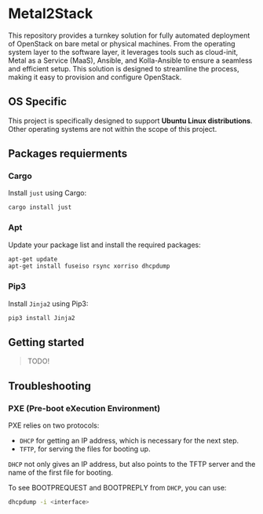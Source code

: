# Metal2Stack

This repository provides a turnkey solution for fully automated deployment of OpenStack on bare metal or physical machines. From the operating system layer to the software layer, it leverages tools such as cloud-init, Metal as a Service (MaaS), Ansible, and Kolla-Ansible to ensure a seamless and efficient setup. This solution is designed to streamline the process, making it easy to provision and configure OpenStack.

## OS Specific

This project is specifically designed to support **Ubuntu Linux distributions**. Other operating systems are not within the scope of this project.

## Packages requierments

### Cargo

Install `just` using Cargo:

```bash
cargo install just
```

### Apt

Update your package list and install the required packages:

```bash
apt-get update
apt-get install fuseiso rsync xorriso dhcpdump
```

### Pip3

Install `Jinja2` using Pip3:

```bash
pip3 install Jinja2
```

## Getting started

> TODO!

## Troubleshooting 

### PXE (Pre-boot eXecution Environment)

PXE relies on two protocols:
- `DHCP` for getting an IP address, which  is necessary for the next step.
- `TFTP`, for serving the files for booting up.

`DHCP` not only gives an IP address, but also points to the TFTP server and the name of the first file for booting.

To see BOOTPREQUEST and BOOTPREPLY from `DHCP`, you can use:

```bash
dhcpdump -i <interface>
```